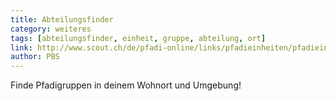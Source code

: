 ```yaml
---
title: Abteilungsfinder
category: weiteres
tags: [abteilungsfinder, einheit, gruppe, abteilung, ort]
link: http://www.scout.ch/de/pfadi-online/links/pfadieinheiten/pfadieinheiten-in-der-schweiz
author: PBS
---
```


Finde Pfadigruppen in deinem Wohnort und Umgebung!
